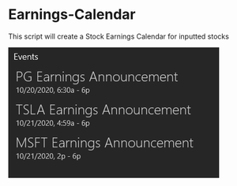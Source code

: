 # Earnings-Calendar
This script will create a Stock Earnings Calendar for inputted stocks

![](images\calendar.png)











